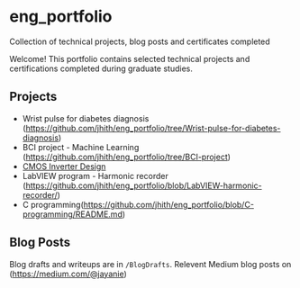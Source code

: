 # eng_portfolio
Collection of technical projects, blog posts and certificates completed

Welcome! This portfolio contains selected technical projects and certifications completed during graduate studies. 

## Projects

- Wrist pulse for diabetes diagnosis (https://github.com/jhith/eng_portfolio/tree/Wrist-pulse-for-diabetes-diagnosis)
- BCI project - Machine Learning (https://github.com/jhith/eng_portfolio/tree/BCI-project)
- [CMOS Inverter Design](link)
- LabVIEW program - Harmonic recorder (https://github.com/jhith/eng_portfolio/blob/LabVIEW-harmonic-recorder/)
- C programming(https://github.com/jhith/eng_portfolio/blob/C-programming/README.md)


## Blog Posts

Blog drafts and writeups are in `/BlogDrafts`. 
Relevent Medium blog posts on (https://medium.com/@jayanie)
